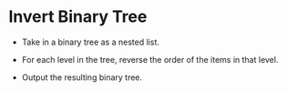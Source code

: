 # Invert Binary Tree

* Take in a binary tree as a nested list.

* For each level in the tree, reverse the order of the items in that level.

* Output the resulting binary tree.